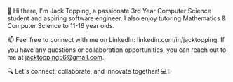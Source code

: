 👋 Hi there, I'm Jack Topping, a passionate 3rd Year Computer Science student and aspiring software engineer. I also enjoy tutoring Mathematics & Computer Science to 11-16 year olds.

📫 Feel free to connect with me on LinkedIn: linkedin.com/in/jacktopping. If you have any questions or collaboration opportunities, you can reach out to me at jacktopping56@gmail.com.

🔍 Let's connect, collaborate, and innovate together! 💻✨
